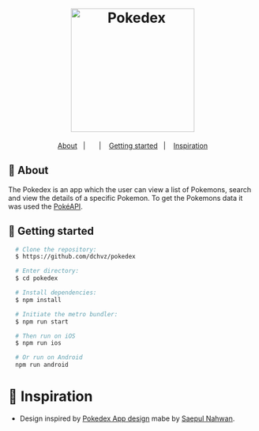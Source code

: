 <h1 align="center">
  <img alt="Pokedex" src="https://ik.imagekit.io/hwyksvj4iv/pokedex_N_WgWrJK0s.png" width="250px" />
</h1>

<p align="center">
  <a href="#page_with_curl-about">About</a>&nbsp;&nbsp;&nbsp;|&nbsp;&nbsp;&nbsp;
  &nbsp;&nbsp;&nbsp;|&nbsp;&nbsp;&nbsp;
  <a href="#rocket-getting-started">Getting started</a>&nbsp;&nbsp;&nbsp;|&nbsp;&nbsp;&nbsp;
  <a href="#thought_balloon-inspiration">Inspiration</a>
</p>

## :page_with_curl: About

The Pokedex is an app which the user can view a list of Pokemons, search and view the details of a specific Pokemon. To get the Pokemons data it was used the [PokéAPI](https://pokeapi.co/).

## :rocket: Getting started

```bash
  # Clone the repository:
  $ https://github.com/dchvz/pokedex

  # Enter directory:
  $ cd pokedex

  # Install dependencies:
  $ npm install

  # Initiate the metro bundler:
  $ npm run start

  # Then run on iOS
  $ npm run ios

  # Or run on Android
  npm run android
```

# :thought_balloon: Inspiration

- Design inspired by [Pokedex App design](https://dribbble.com/shots/6540871-Pokedex-App) mabe by [Saepul Nahwan](https://dribbble.com/saepulnahwan23).

